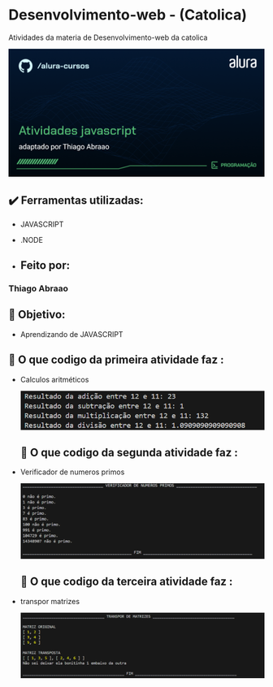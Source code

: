   # Desenvolvimento-web - (Catolica)
  Atividades da materia de Desenvolvimento-web da catolica
  
  ![image](https://github.com/Thiago-engenheiro/Desenvolvimento-web/blob/main/Imagens%20para%20github/Programa%C3%A7%C3%A3o-Atividades%20javascript%20.png)

## ✔️ Ferramentas utilizadas:

* JAVASCRIPT

* .NODE
  
* ## Feito por:

### Thiago Abraao

## 🎯 Objetivo:

* Aprendizando de JAVASCRIPT

## 🔨 O que codigo da primeira atividade faz :

* Calculos aritméticos

  ![image](https://github.com/Thiago-engenheiro/Desenvolvimento-web/blob/main/Imagens%20para%20github/Captura%20de%20tela%202024-03-14%20145953.png?raw=true)

  ## 🔨 O que codigo da segunda atividade faz :

* Verificador de numeros primos

  ![image](https://github.com/Thiago-engenheiro/Desenvolvimento-web/blob/main/Imagens%20para%20github/Captura%20de%20tela%202024-03-15%20113257.png?raw=true)

  ## 🔨 O que codigo da terceira atividade faz :

* transpor matrizes

  ![image](https://github.com/Thiago-engenheiro/Desenvolvimento-web/blob/main/Imagens%20para%20github/Captura%20de%20tela%202024-03-25%20112254.png?raw=true)




